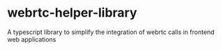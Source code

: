 # webrtc-helper-library
A typescript library to simplify the integration of webrtc calls in frontend web applications
